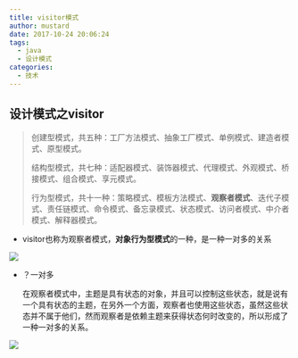 ```yaml
---
title: visitor模式
author: mustard
date: 2017-10-24 20:06:24
tags:
  - java
  - 设计模式
categories:
  - 技术
---
```


## 设计模式之visitor

> 创建型模式，共五种：工厂方法模式、抽象工厂模式、单例模式、建造者模式、原型模式。
>
> 结构型模式，共七种：适配器模式、装饰器模式、代理模式、外观模式、桥接模式、组合模式、享元模式。
>
> 行为型模式，共十一种：策略模式、模板方法模式、**观察者模式**、迭代子模式、责任链模式、命令模式、备忘录模式、状态模式、访问者模式、中介者模式、解释器模式。

- visitor也称为观察者模式，**对象行为型模式**的一种，是一种一对多的关系

![](https://vgy.me/IDLNv3.png)

- ？一对多

  在观察者模式中，主题是具有状态的对象，并且可以控制这些状态，就是说有一个具有状态的主题，在另外一个方面，观察者也使用这些状态，虽然这些状态并不属于他们，然而观察者是依赖主题来获得状态何时改变的，所以形成了一种一对多的关系。

![](https://vgy.me/C2FOfx.png)